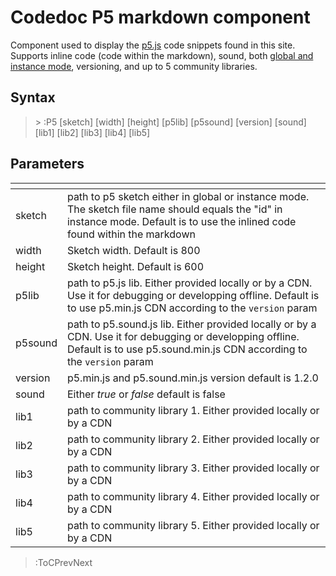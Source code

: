# Codedoc P5 markdown component

Component used to display the [p5.js](https://p5js.org) code snippets found in this site. Supports inline code (code within the markdown), sound, both [global and instance mode](https://github.com/processing/p5.js/wiki/Global-and-instance-mode), versioning, and up to 5 community libraries.

## Syntax

> \> :P5 [sketch] [width] [height] [p5lib] [p5sound] [version] [sound] [lib1] [lib2] [lib3] [lib4] [lib5]

## Parameters

| <!-- --> | <!-- -->                                                         |
|----------|------------------------------------------------------------------|
| sketch   | path to p5 sketch either in global or instance mode. The sketch file name should equals the "id" in instance mode. Default is to use the inlined code found within the markdown |
| width    | Sketch width. Default is 800                                     |
| height   | Sketch height. Default is 600                                    |
| p5lib    | path to p5.js lib. Either provided locally or by a CDN. Use it for debugging or developping offline. Default is to use p5.min.js CDN according to the `version` param |
| p5sound  | path to p5.sound.js lib. Either provided locally or by a CDN. Use it for debugging or developping offline. Default is to use p5.sound.min.js CDN according to the `version` param |
| version  | p5.min.js and p5.sound.min.js version default is 1.2.0           |
| sound    | Either *true* or *false* default is false                        |
| lib1     | path to community library 1. Either provided locally or by a CDN |
| lib2     | path to community library 2. Either provided locally or by a CDN |
| lib3     | path to community library 3. Either provided locally or by a CDN |
| lib4     | path to community library 4. Either provided locally or by a CDN |
| lib5     | path to community library 5. Either provided locally or by a CDN |

> :ToCPrevNext